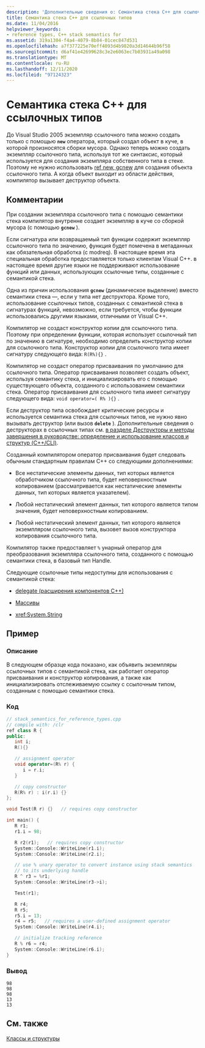 ```yaml
---
description: 'Дополнительные сведения о: Семантика стека C++ для ссылочных типов'
title: Семантика стека C++ для ссылочных типов
ms.date: 11/04/2016
helpviewer_keywords:
- reference types, C++ stack semantics for
ms.assetid: 319a1304-f4a4-4079-8b84-01cec847d531
ms.openlocfilehash: a7f377225e70eff4093d4b9820a3d14644b96f58
ms.sourcegitcommit: d6af41e42699628c3e2e6063ec7b03931a49a098
ms.translationtype: MT
ms.contentlocale: ru-RU
ms.lasthandoff: 12/11/2020
ms.locfileid: "97124323"
---
```

# <a name="c-stack-semantics-for-reference-types"></a>Семантика стека C++ для ссылочных типов

До Visual Studio 2005 экземпляр ссылочного типа можно создать только с помощью **`new`** оператора, который создал объект в куче, в которой произносятся сборки мусора. Однако теперь можно создать экземпляр ссылочного типа, используя тот же синтаксис, который используется для создания экземпляра собственного типа в стеке. Поэтому не нужно использовать [ref new, gcnew](../extensions/ref-new-gcnew-cpp-component-extensions.md) для создания объекта ссылочного типа. А когда объект выходит из области действия, компилятор вызывает деструктор объекта.

## <a name="remarks"></a>Комментарии

При создании экземпляра ссылочного типа с помощью семантики стека компилятор внутренне создает экземпляр в куче со сборкой мусора (с помощью **`gcnew`** ).

Если сигнатура или возвращаемый тип функции содержит экземпляр ссылочного типа по значению, функция будет помечена в метаданных как обязательная обработка (с modreq). В настоящее время эта специальная обработка предоставляется только клиентам Visual C++. в настоящее время другие языки не поддерживают использование функций или данных, использующих ссылочные типы, созданные с семантикой стека.

Одна из причин использования **`gcnew`** (динамическое выделение) вместо семантики стека —, если у типа нет деструктора. Кроме того, использование ссылочных типов, созданных с семантикой стека в сигнатурах функций, невозможно, если требуется, чтобы функции использовались другими языками, отличными от Visual C++.

Компилятор не создаст конструктор копии для ссылочного типа. Поэтому при определении функции, которая использует ссылочный тип по значению в сигнатуре, необходимо определить конструктор копии для ссылочного типа. Конструктор копии для ссылочного типа имеет сигнатуру следующего вида: `R(R%){}` .

Компилятор не создаст оператор присваивания по умолчанию для ссылочного типа. Оператор присваивания позволяет создать объект, используя семантику стека, и инициализировать его с помощью существующего объекта, созданного с использованием семантики стека. Оператор присваивания для ссылочного типа имеет сигнатуру следующего вида: `void operator=( R% ){}` .

Если деструктор типа освобождает критические ресурсы и используется семантика стека для ссылочных типов, не нужно явно вызывать деструктор (или вызов **`delete`** ). Дополнительные сведения о деструкторах в ссылочных типах см. [в разделе Деструкторы и методы завершения в руководстве: определение и использование классов и структур (C++/CLI)](../dotnet/how-to-define-and-consume-classes-and-structs-cpp-cli.md#BKMK_Destructors_and_finalizers).

Созданный компилятором оператор присваивания будет следовать обычным стандартным правилам C++ со следующими дополнениями:

- Все нестатические элементы данных, тип которых является обработчиком ссылочного типа, будет неповерхностным копированием (рассматривается как нестатические элементы данных, тип которых является указателем).

- Любой нестатический элемент данных, тип которого является типом значения, будет неповерхностным копированием.

- Любой нестатический элемент данных, тип которого является экземпляром ссылочного типа, вызовет вызов конструктора копирования ссылочного типа.

Компилятор также предоставляет `%` унарный оператор для преобразования экземпляра ссылочного типа, созданного с помощью семантики стека, в базовый тип Handle.

Следующие ссылочные типы недоступны для использования с семантикой стека:

- [delegate (расширения компонентов C++)](../extensions/delegate-cpp-component-extensions.md)

- [Массивы](../extensions/arrays-cpp-component-extensions.md)

- <xref:System.String>

## <a name="example"></a>Пример

### <a name="description"></a>Описание

В следующем образце кода показано, как объявить экземпляры ссылочных типов с семантикой стека, как работает оператор присваивания и конструктор копирования, а также как инициализировать отслеживаемую ссылку с ссылочным типом, созданным с помощью семантики стека.

### <a name="code"></a>Код

```cpp
// stack_semantics_for_reference_types.cpp
// compile with: /clr
ref class R {
public:
   int i;
   R(){}

   // assignment operator
   void operator=(R% r) {
      i = r.i;
   }

   // copy constructor
   R(R% r) : i(r.i) {}
};

void Test(R r) {}   // requires copy constructor

int main() {
   R r1;
   r1.i = 98;

   R r2(r1);   // requires copy constructor
   System::Console::WriteLine(r1.i);
   System::Console::WriteLine(r2.i);

   // use % unary operator to convert instance using stack semantics
   // to its underlying handle
   R ^ r3 = %r1;
   System::Console::WriteLine(r3->i);

   Test(r1);

   R r4;
   R r5;
   r5.i = 13;
   r4 = r5;   // requires a user-defined assignment operator
   System::Console::WriteLine(r4.i);

   // initialize tracking reference
   R % r6 = r4;
   System::Console::WriteLine(r6.i);
}
```

### <a name="output"></a>Вывод

```Output
98
98
98
13
13
```

## <a name="see-also"></a>См. также

[Классы и структуры](../extensions/classes-and-structs-cpp-component-extensions.md)
